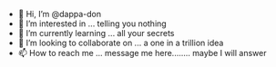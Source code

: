 - 👋 Hi, I’m @dappa-don
- 👀 I’m interested in ... telling you nothing
- 🌱 I’m currently learning ... all your secrets
- 💞️ I’m looking to collaborate on ... a one in a trillion idea
- 📫 How to reach me ... message me here........ maybe I will answer

<!---
dappa-don/dappa-don is a ✨ special ✨ repository because its `README.md` (this file) appears on your GitHub profile.
You can click the Preview link to take a look at your changes.
--->
